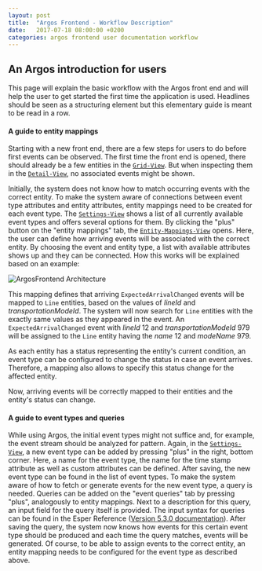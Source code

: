 ```yaml
---
layout: post
title:  "Argos Frontend - Workflow Description"
date:   2017-07-18 08:00:00 +0200
categories: argos frontend user documentation workflow
---
```


## An Argos introduction for users
This page will explain the basic workflow with the Argos front end and will help the user to get started the first time the application is used.
Headlines should be seen as a structuring element but this elementary guide is meant to be read in a row.

#### A guide to entity mappings
Starting with a new front end, there are a few steps for users to do before first events can be observed.
The first time the front end is opened, there should already be a few entities in the [`Grid-View`](https://bptlab.github.io/argos/jekyll/update/documentation/2017/07/06/grid-view-users-guide.html).
But when inspecting them in the [`Detail-View`](https://bptlab.github.io/argos/jekyll/update/documentation/2017/07/11/detail-view-users-guide.html), no associated events might be shown.

Initially, the system does not know how to match occurring events with the correct entity.
To make the system aware of connections between event type attributes and entity attributes, entity mappings need to be created for each event type.
The [`Settings-View`](https://bptlab.github.io/argos/jekyll/update/documentation/2017/07/06/settings-view-users-guide.html) shows a list of all currently available event types and offers several options for them.
By clicking the "plus" button on the "entity mappings" tab, the [`Entity-Mappings-View`](https://bptlab.github.io/argos/jekyll/update/documentation/2017/07/06/settings-view-users-guide.html#event-entity-mappings) opens.
Here, the user can define how arriving events will be associated with the correct entity.
By choosing the event and entity type, a list with available attributes shows up and they can be connected.
How this works will be explained based on an example:

![ArgosFrontend Architecture](/argos/resources/user/usage-flow/entity-mapping.png)

This mapping defines that arriving `ExpectedArrivalChanged` events will be mapped to `Line` entities, based on the values of _lineId_ and _transportationModeId_.
The system will now search for `Line` entities with the exactly same values as they appeared in the event.
An `ExpectedArrivalChanged` event with _lineId_ 12 and _transportationModeId_ 979 will be assigned to the `Line` entity having the _name_ 12 and _modeName_ 979.

As each entity has a status representing the entity's current condition, an event type can be configured to change the status in case an event arrives.
Therefore, a mapping also allows to specify this status change for the affected entity.

Now, arriving events will be correctly mapped to their entities and the entity's status can change.

#### A guide to event types and queries
While using Argos, the initial event types might not suffice and, for example, the event stream should be analyzed for pattern.
Again, in the [`Settings-View`](https://bptlab.github.io/argos/jekyll/update/documentation/2017/07/06/settings-view-users-guide.html), a new event type can be added by pressing "plus" in the right, bottom corner.
Here, a name for the event type, the name for the time stamp attribute as well as custom attributes can be defined.
After saving, the new event type can be found in the list of event types.
To make the system aware of how to fetch or generate events for the new event type, a query is needed.
Queries can be added on the "event queries" tab by pressing "plus", analogously to entity mappings.
Next to a description for this query, an input field for the query itself is provided.
The input syntax for queries can be found in the Esper Reference ([Version 5.3.0 documentation](http://www.espertech.com/esper/release-5.3.0/esper-reference/html/)).
After saving the query, the system now knows how events for this certain event type should be produced and each time the query matches, events will be generated.
Of course, to be able to assign events to the correct entity, an entity mapping needs to be configured for the event type as described above.
